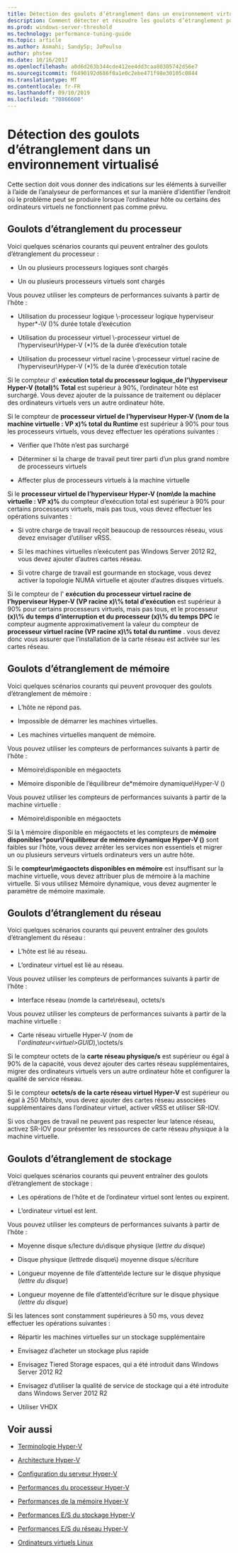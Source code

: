 ```yaml
---
title: Détection des goulots d’étranglement dans un environnement virtualisé
description: Comment détecter et résoudre les goulots d’étranglement potentiels des performances Hyper-v
ms.prod: windows-server-threshold
ms.technology: performance-tuning-guide
ms.topic: article
ms.author: Asmahi; SandySp; JoPoulso
author: phstee
ms.date: 10/16/2017
ms.openlocfilehash: a0d6d263b344cde412ee4dd3caa80305742d56e7
ms.sourcegitcommit: f6490192d686f0a1e0c2ebe471f98e30105c0844
ms.translationtype: MT
ms.contentlocale: fr-FR
ms.lasthandoff: 09/10/2019
ms.locfileid: "70866600"
---
```

# <a name="detecting-bottlenecks-in-a-virtualized-environment"></a>Détection des goulots d’étranglement dans un environnement virtualisé

Cette section doit vous donner des indications sur les éléments à surveiller à l’aide de l’analyseur de performances et sur la manière d’identifier l’endroit où le problème peut se produire lorsque l’ordinateur hôte ou certains des ordinateurs virtuels ne fonctionnent pas comme prévu.

## <a name="processor-bottlenecks"></a>Goulots d’étranglement du processeur

Voici quelques scénarios courants qui peuvent entraîner des goulots d’étranglement du processeur :

-   Un ou plusieurs processeurs logiques sont chargés

-   Un ou plusieurs processeurs virtuels sont chargés

Vous pouvez utiliser les compteurs de performances suivants à partir de l’hôte :

-   Utilisation du processeur logique \\-processeur logique hyperviseur hyper\*-\\V ()% durée totale d’exécution

-   Utilisation du processeur virtuel \\-processeur virtuel de l’hyperviseur\\Hyper-V (\*)% de la durée d’exécution totale

-   Utilisation du processeur virtuel racine \\-processeur virtuel racine de l’hyperviseur\\Hyper-V (\*)% de la durée d’exécution totale

Si le compteur d' **exécution total du processeur logique\_de l'\\hyperviseur Hyper-V (total)% Total** est supérieur à 90%, l’ordinateur hôte est surchargé. Vous devez ajouter de la puissance de traitement ou déplacer des ordinateurs virtuels vers un autre ordinateur hôte.

Si le compteur de **processeur virtuel de l’hyperviseur Hyper-V (\\nom de la machine virtuelle : VP x)% total du Runtime** est supérieur à 90% pour tous les processeurs virtuels, vous devez effectuer les opérations suivantes :

-   Vérifier que l’hôte n’est pas surchargé

-   Déterminer si la charge de travail peut tirer parti d’un plus grand nombre de processeurs virtuels

-   Affecter plus de processeurs virtuels à la machine virtuelle

Si le **processeur virtuel de l’hyperviseur Hyper-V (nom\\de la machine virtuelle : VP x)%** du compteur d’exécution total est supérieur à 90% pour certains processeurs virtuels, mais pas tous, vous devez effectuer les opérations suivantes :

-   Si votre charge de travail reçoit beaucoup de ressources réseau, vous devez envisager d’utiliser vRSS.

-   Si les machines virtuelles n’exécutent pas Windows Server 2012 R2, vous devez ajouter d’autres cartes réseau.

-   Si votre charge de travail est gourmande en stockage, vous devez activer la topologie NUMA virtuelle et ajouter d’autres disques virtuels.

Si le compteur de l' **exécution du processeur virtuel racine de l’hyperviseur Hyper-V (VP racine x)\\% total d’exécution** est supérieur à 90% pour certains processeurs virtuels, mais pas tous, et le processeur **(x)\\% du temps d’interruption et du processeur (x)\\% du temps DPC** le compteur augmente approximativement la valeur du compteur de **processeur virtuel racine (VP racine x)\\% total du runtime** . vous devez donc vous assurer que l’installation de la carte réseau est activée sur les cartes réseau.

## <a name="memory-bottlenecks"></a>Goulots d’étranglement de mémoire

Voici quelques scénarios courants qui peuvent provoquer des goulots d’étranglement de mémoire :

-   L’hôte ne répond pas.

-   Impossible de démarrer les machines virtuelles.

-   Les machines virtuelles manquent de mémoire.

Vous pouvez utiliser les compteurs de performances suivants à partir de l’hôte :

-   Mémoire\\disponible en mégaoctets

-   Mémoire disponible de l’équilibreur de\*mémoire dynamique\\Hyper-V ()

Vous pouvez utiliser les compteurs de performances suivants à partir de la machine virtuelle :

-   Mémoire\\disponible en mégaoctets

Si la **\\** mémoire disponible en mégaoctets et les compteurs de **mémoire disponibles\*pour\\l’équilibreur de mémoire dynamique Hyper-V ()** sont faibles sur l’hôte, vous devez arrêter les services non essentiels et migrer un ou plusieurs serveurs virtuels ordinateurs vers un autre hôte.

Si le **compteur\\mégaoctets disponibles en mémoire** est insuffisant sur la machine virtuelle, vous devez attribuer plus de mémoire à la machine virtuelle. Si vous utilisez Mémoire dynamique, vous devez augmenter le paramètre de mémoire maximale.

## <a name="network-bottlenecks"></a>Goulots d’étranglement du réseau

Voici quelques scénarios courants qui peuvent entraîner des goulots d’étranglement du réseau :

-   L’hôte est lié au réseau.

-   L’ordinateur virtuel est lié au réseau.

Vous pouvez utiliser les compteurs de performances suivants à partir de l’hôte :

-   Interface réseau (*nom*de la carte\\réseau), octets/s

Vous pouvez utiliser les compteurs de performances suivants à partir de la machine virtuelle :

-   Carte réseau virtuelle Hyper-V (nom de l'*ordinateur&lt;virtuel&gt;GUID*),\\octets/s

Si le compteur octets de la **carte réseau physique/s** est supérieur ou égal à 90% de la capacité, vous devez ajouter des cartes réseau supplémentaires, migrer des ordinateurs virtuels vers un autre ordinateur hôte et configurer la qualité de service réseau.

Si le compteur **octets/s de la carte réseau virtuel Hyper-V** est supérieur ou égal à 250 Mbits/s, vous devez ajouter des cartes réseau associées supplémentaires dans l’ordinateur virtuel, activer vRSS et utiliser SR-IOV.

Si vos charges de travail ne peuvent pas respecter leur latence réseau, activez SR-IOV pour présenter les ressources de carte réseau physique à la machine virtuelle.

## <a name="storage-bottlenecks"></a>Goulots d’étranglement de stockage

Voici quelques scénarios courants qui peuvent entraîner des goulots d’étranglement de stockage :

-   Les opérations de l’hôte et de l’ordinateur virtuel sont lentes ou expirent.

-   L’ordinateur virtuel est lent.

Vous pouvez utiliser les compteurs de performances suivants à partir de l’hôte :

-   Moyenne disque s/lecture du\\disque physique (*lettre du disque*)

-   Disque physique (*lettre*de disque\\) moyenne disque s/écriture

-   Longueur moyenne de file d’attente\\de lecture sur le disque physique (*lettre du disque*)

-   Longueur moyenne de file d’attente\\d’écriture sur le disque physique (*lettre du disque*)

Si les latences sont constamment supérieures à 50 ms, vous devez effectuer les opérations suivantes :

-   Répartir les machines virtuelles sur un stockage supplémentaire

-   Envisagez d’acheter un stockage plus rapide

-   Envisagez Tiered Storage espaces, qui a été introduit dans Windows Server 2012 R2

-   Envisagez d’utiliser la qualité de service de stockage qui a été introduite dans Windows Server 2012 R2

-   Utiliser VHDX

## <a name="see-also"></a>Voir aussi

-   [Terminologie Hyper-V](terminology.md)

-   [Architecture Hyper-V](architecture.md)

-   [Configuration du serveur Hyper-V](configuration.md)

-   [Performances du processeur Hyper-V](processor-performance.md)

-   [Performances de la mémoire Hyper-V](memory-performance.md)

-   [Performances E/S du stockage Hyper-V](storage-io-performance.md)

-   [Performances E/S du réseau Hyper-V](network-io-performance.md)

-   [Ordinateurs virtuels Linux](linux-virtual-machine-considerations.md)
